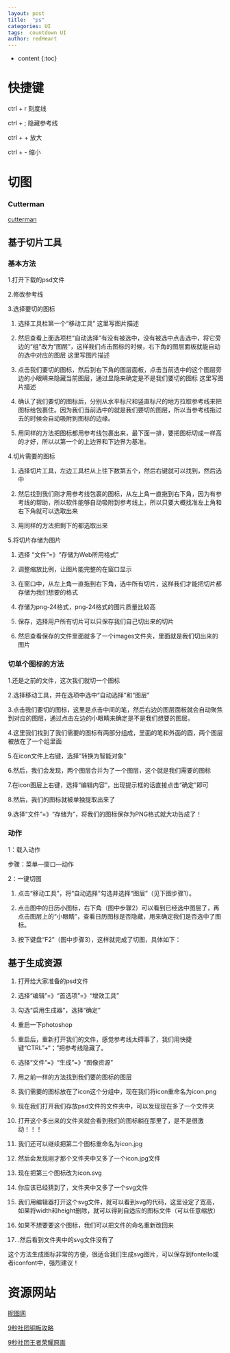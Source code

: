 ```yaml
---
layout: post
title:  "ps"
categories: UI
tags:  countdown UI
author: redHeart
---
```


* content
{:toc}





# 快捷键

ctrl + r   刻度线

ctrl + ;  隐藏参考线

ctrl + +   放大

ctrl + -   缩小

# 切图

### Cutterman

[cutterman](http://www.cutterman.cn/zh)

## 基于切片工具

### 基本方法

1.打开下载的psd文件

2.修改参考线

3.选择要切的图标

1. 选择工具栏第一个“移动工具” 
这里写图片描述

1. 然后查看上面选项栏“自动选择”有没有被选中，没有被选中点击选中，将它旁边的“组”改为“图层”，这样我们点击图标的时候，右下角的图层面板就能自动的选中对应的图层 
这里写图片描述

1. 点击我们要切的图标，然后到右下角的图层面板，点击当前选中的这个图层旁边的小眼睛来隐藏当前图层，通过显隐来确定是不是我们要切的图标 
这里写图片描述

1. 确认了我们要切的图标后，分别从水平标尺和竖直标尺的地方拉取参考线来把图标给包裹住。因为我们当前选中的就是我们要切的图层，所以当参考线拖过去的时候会自动吸附到图标的边缘。

1. 用同样的方法把图标都用参考线包裹出来，最下面一排，要把图标切成一样高的才好，所以以第一个的上边界和下边界为基准。

4.切片需要的图标

1. 选择切片工具，左边工具栏从上往下数第五个，然后右键就可以找到，然后选中 

1. 然后找到我们刚才用参考线包裹的图标，从左上角一直拖到右下角，因为有参考线的帮助，所以软件能够自动吸附到参考线上，所以只要大概找准左上角和右下角就可以选取出来 

1. 用同样的方法把剩下的都选取出来 

5.将切片存储为图片

1. 选择 “文件”=》“存储为Web所用格式” 

1. 调整缩放比例，让图片能完整的在窗口显示 

1. 在窗口中，从左上角一直拖到右下角，选中所有切片，这样我们才能把切片都存储为我们想要的格式 

1. 存储为png-24格式，png-24格式的图片质量比较高 

1. 保存，选择用户所有切片可以只保存我们自己切出来的切片 

1. 然后查看保存的文件里面就多了一个images文件夹，里面就是我们切出来的图片 


### 切单个图标的方法

1.还是之前的文件，这次我们就切一个图标 

2.选择移动工具，并在选项中选中“自动选择”和“图层” 

3.点击我们要切的图标，这里是点击中间的笔，然后右边的图层面板就会自动聚焦到对应的图层，通过点击左边的小眼睛来确定是不是我们想要的图层。 

4.这里我们找到了我们需要的图标有两部分组成，里面的笔和外面的圆，两个图层被放在了一个组里面 

5.在icon文件上右键，选择“转换为智能对象” 

6.然后，我们会发现，两个图层合并为了一个图层，这个就是我们需要的图标 

7.在icon图层上右键，选择“编辑内容”，出现提示框的话直接点击“确定”即可 

8.然后，我们的图标就被单独提取出来了 

9.选择“文件”=》“存储为”，将我们的图标保存为PNG格式就大功告成了！ 

### 动作

1：载入动作

步骤：菜单—窗口—动作

2：一键切图

1. 点击“移动工具”，将“自动选择”勾选并选择“图层”（见下图步骤1）。

1. 点击图中的日历小图标，右下角（图中步骤2）可以看到已经选中图层了，再点击图层上的“小眼睛”，查看日历图标是否隐藏，用来确定我们是否选中了图标。

1. 按下键盘“F2”（图中步骤3），这样就完成了切图，具体如下：

## 基于生成资源

1. 打开给大家准备的psd文件 

1. 选择“编辑”=》“首选项”=》“增效工具” 

1. 勾选“启用生成器”，选择“确定” 

1. 重启一下photoshop

1. 重启后，重新打开我们的文件，感觉参考线太碍事了，我们用快捷键“CTRL”+“；”把参考线隐藏了。

1. 选择“文件”=》“生成”=》“图像资源” 

1. 用之前一样的方法找到我们要的图标的图层 

1. 我们需要的图标放在了icon这个分组中，现在我们将icon重命名为icon.png 

1. 现在我们打开我们存放psd文件的文件夹中，可以发现现在多了一个文件夹 

1. 打开这个多出来的文件夹就会看到我们的图标躺在那里了，是不是很激动！！！ 

1. 我们还可以继续把第二个图标重命名为icon.jpg 

1. 然后会发现刚才那个文件夹中又多了一个icon.jpg文件 

1. 现在把第三个图标改为icon.svg 

1. 你应该已经猜到了，文件夹中又多了一个svg文件 

1. 我们用编辑器打开这个svg文件，就可以看到svg的代码，这里设定了宽高，如果将width和height删除，就可以得到自适应的图标文件（可以任意缩放） 

1. 如果不想要要这个图标，我们可以把文件的命名重新改回来 

1. .然后看到文件夹中的svg文件没有了 

这个方法生成图标非常的方便，很适合我们生成svg图片，可以保存到fontello或者iconfont中，强烈建议！

# 资源网站

[昵图网](http://user.nipic.com/MemberInfo/mobileValidate)

[9秒社团铜板攻略](http://www.9miao.com/thread-56552-1-1.html)

[9秒社团王者荣耀原画](http://www.9miao.com/thread-97075-1-1.html)



